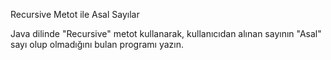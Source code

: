 Recursive Metot ile Asal Sayılar


Java dilinde "Recursive" metot kullanarak, kullanıcıdan alınan sayının "Asal" sayı olup olmadığını bulan programı yazın.

